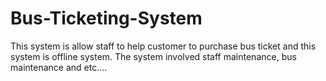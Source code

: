 # Bus-Ticketing-System
This system is allow staff to help customer to purchase bus ticket and this system is offline system. The system involved staff maintenance, bus maintenance and etc....
